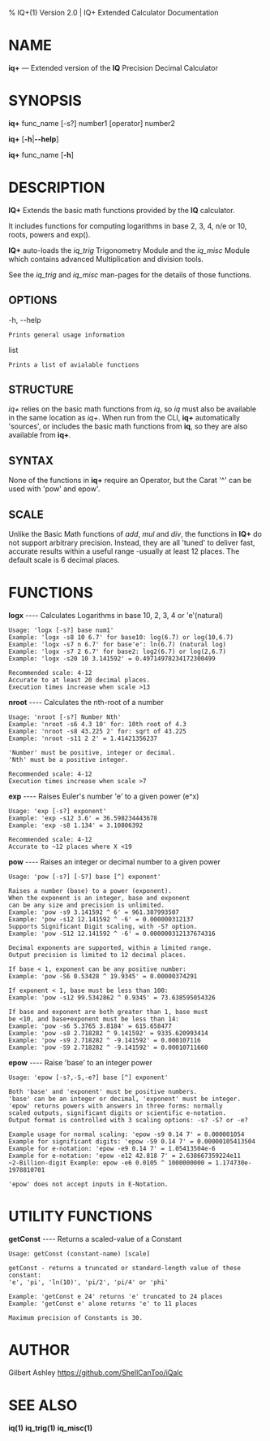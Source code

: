 % IQ+(1) Version 2.0 | IQ+ Extended Calculator Documentation

NAME
====

**iq+** — Extended version of the **IQ** Precision Decimal Calculator

SYNOPSIS
========

**iq+** func_name \[-s?] number1 [operator] number2

**iq+** \[**-h**|**--help**]

**iq+** func_name \[**-h**]

DESCRIPTION
===========

**IQ+** Extends the basic math functions provided by the **IQ** calculator. 

It includes functions for computing logarithms in base 2, 3, 4, n/e or 10, roots, powers and exp().

**IQ+** auto-loads the *iq_trig* Trigonometry Module
and the *iq_misc* Module which contains advanced Multiplication and division tools.

See the *iq_trig* and *iq_misc* man-pages for the details of those functions.

OPTIONS
-------

-h, --help

    Prints general usage information

list
    
    Prints a list of avialable functions

STRUCTURE
---------
 *iq+* relies on the basic math functions from *iq*, so *iq* must also be available in the same location as *iq+*.
When run from the CLI, **iq+** automatically 'sources', or includes the basic math functions from **iq**, so they are also available from **iq+**.

SYNTAX
------
None of the functions in **iq+** require an Operator, but the Carat '^' can be used with 'pow' and epow'.

SCALE
-----
Unlike the Basic Math functions of *add*, *mul* and *div*, the functions in **IQ+** do not support arbitrary precision. Instead, they are
all 'tuned' to deliver fast, accurate results within a useful range -usually at least 12 places. The default scale is 6 decimal places. 

FUNCTIONS
=========
**logx** ---- Calculates Logarithms in base 10, 2, 3, 4 or 'e'(natural)

    Usage: 'logx [-s?] base num1'
    Example: 'logx -s8 10 6.7' for base10: log(6.7) or log(10,6.7)
    Example: 'logx -s7 n 6.7' for base'e': ln(6.7) (natural log)
    Example: 'logx -s7 2 6.7' for base2: log2(6.7) or log(2,6.7)
    Example: 'logx -s20 10 3.141592' = 0.49714978234172300499

    Recommended scale: 4-12
    Accurate to at least 20 decimal places.
    Execution times increase when scale >13

**nroot** ---- Calculates the nth-root of a number

    Usage: 'nroot [-s?] Number Nth'
    Example: 'nroot -s6 4.3 10' for: 10th root of 4.3
    Example: 'nroot -s8 43.225 2' for: sqrt of 43.225
    Example: 'nroot -s11 2 2' = 1.41421356237

    'Number' must be positive, integer or decimal.
    'Nth' must be a positive integer.
    
    Recommended scale: 4-12
    Execution times increase when scale >7
    
**exp** ---- Raises Euler's number 'e' to a given power (e^x)

    Usage: 'exp [-s?] exponent'
    Example: 'exp -s12 3.6' = 36.598234443678
    Example: 'exp -s8 1.134' = 3.10806392
    
    Recommended scale: 4-12
    Accurate to ~12 places where X <19

**pow** ---- Raises an integer or decimal number to a given power

    Usage: 'pow [-s?] [-S?] base [^] exponent'
    
    Raises a number (base) to a power (exponent).
    When the exponent is an integer, base and exponent
    can be any size and precision is unlimited.
    Example: 'pow -s9 3.141592 ^ 6' = 961.387993507
    Example: 'pow -s12 12.141592 ^ -6' = 0.000000312137
    Supports Significant Digit scaling, with -S? option.
    Example: 'pow -S12 12.141592 ^ -6' = 0.000000312137674316
    
    Decimal exponents are supported, within a limited range.
    Output precision is limited to 12 decimal places.
    
    If base < 1, exponent can be any positive number:
    Example: 'pow -S6 0.53428 ^ 19.9345' = 0.00000374291
    
    If exponent < 1, base must be less than 100:
    Example: 'pow -s12 99.5342862 ^ 0.9345' = 73.638595054326
    
    If base and exponent are both greater than 1, base must
    be <10, and base+exponent must be less than 14:
    Example: 'pow -s6 5.3765 3.8184' = 615.658477
    Example: 'pow -s8 2.718282 ^ 9.141592' = 9335.620993414
    Example: 'pow -s9 2.718282 ^ -9.141592' = 0.000107116
    Example: 'pow -S9 2.718282 ^ -9.141592' = 0.00010711660

**epow** ---- Raise 'base' to an integer power

    Usage: 'epow [-s?,-S,-e?] base [^] exponent' 
    
    Both 'base' and 'exponent' must be positive numbers.
    'base' can be an integer or decimal, 'exponent' must be integer.
    'epow' returns powers with answers in three forms: normally
    scaled outputs, significant digits or scientific e-notation.
    Output format is controlled with 3 scaling options: -s? -S? or -e?
    
    Example usage for normal scaling: 'epow -s9 0.14 7' = 0.000001054
    Example for significant digits: 'epow -S9 0.14 7' = 0.00000105413504
    Example for e-notation: 'epow -e9 0.14 7' = 1.05413504e-6
    Example for e-notation: 'epow -e12 42.818 7' = 2.638667359224e11
    ~2-Billion-digit Example: epow -e6 0.0105 ^ 1000000000 = 1.174730e-1978810701
    
    'epow' does not accept inputs in E-Notation.

UTILITY FUNCTIONS
=================   
**getConst** ---- Returns a scaled-value of a Constant

    Usage: getConst (constant-name) [scale]
    
    getConst - returns a truncated or standard-length value of these constant:
    'e', 'pi', 'ln(10)', 'pi/2', 'pi/4' or 'phi'
    
    Example: 'getConst e 24' returns 'e' truncated to 24 places
    Example: 'getConst e' alone returns 'e' to 11 places
    
    Maximum precision of Constants is 30.

AUTHOR
======

Gilbert Ashley <https://github.com/ShellCanToo/iQalc>

SEE ALSO
========

**iq(1)** **iq_trig(1)** **iq_misc(1)**

